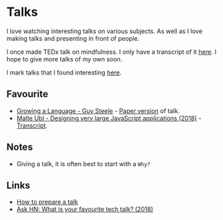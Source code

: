 # Talks
I love watching interesting talks on various subjects. As well as I love making talks and presenting in front of people.

I once made TEDx talk on mindfulness. I only have a transcript of it [here](http://telegra.ph/TED-Talk---Mindfulness-March-2016-03-28). I hope to give more talks of my own soon.

I mark talks that I found interesting [here](https://github.com/learn-anything/talks#readme).

## Favourite
- [Growing a Language - Guy Steele](https://www.youtube.com/watch?v=_ahvzDzKdB0) - [Paper version](http://www.cs.virginia.edu/%7Eevans/cs655/readings/steele.pdf) of talk.
- [Malte Ubl - Designing very large JavaScript applications (2018)](https://www.youtube.com/watch?v=ZZmUwXEiPm4) - [Transcript](https://medium.com/@cramforce/designing-very-large-javascript-applications-6e013a3291a3).

## Notes
- Giving a talk, it is often best to start with a `Why?`

## Links
- [How to prepare a talk](https://www.deconstructconf.com/blog/how-to-prepare-a-talk)
- [Ask HN: What is your favourite tech talk? (2018)](https://news.ycombinator.com/item?id=16838460)